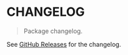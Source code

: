 # CHANGELOG

> Package changelog.

See [GitHub Releases](https://github.com/stdlib-js/stats-base-dists-degenerate-mgf/releases) for the changelog.